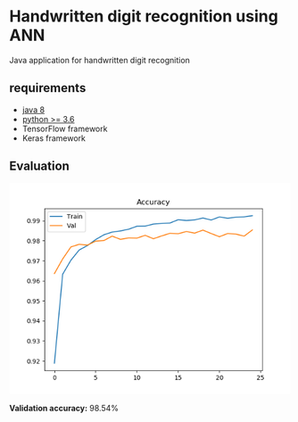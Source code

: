 # Handwritten digit recognition using ANN
  Java application for handwritten digit recognition
## requirements
  * [java 8](https://www.oracle.com/technetwork/java/javase/downloads/jdk8-downloads-2133151.html)
  * [python >= 3.6](https://www.python.org/downloads/)
  * TensorFlow framework
  * Keras framework
## Evaluation
  ![Accuracy](/accuracy.png)
  
  **Validation accuracy:** 98.54%